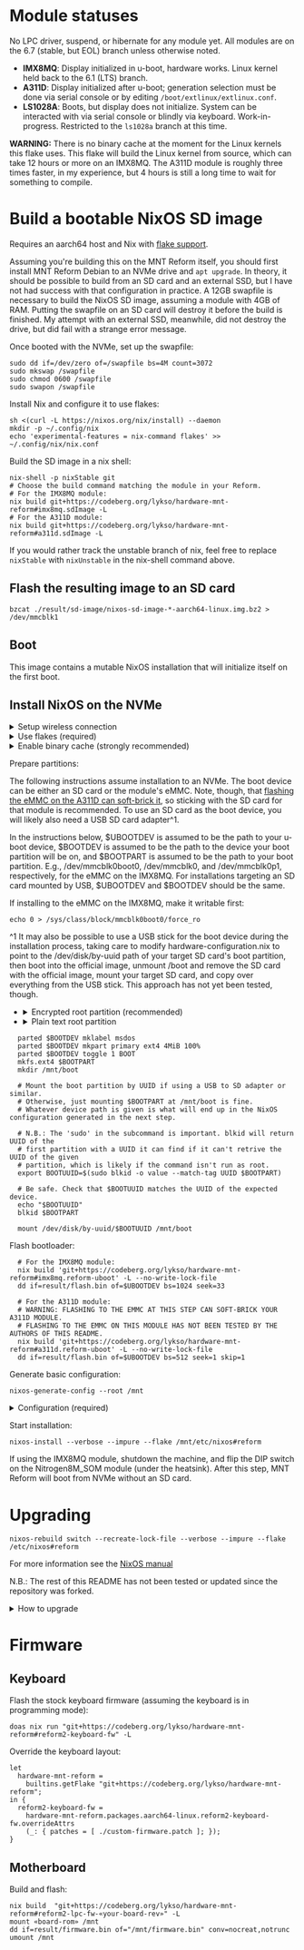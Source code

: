 # Module statuses

No LPC driver, suspend, or hibernate for any module yet. All modules are on the 6.7 (stable, but EOL) branch unless otherwise noted.

- **IMX8MQ**: Display initialized in u-boot, hardware works. Linux kernel held back to the 6.1 (LTS) branch.
- **A311D**: Display initialized after u-boot; generation selection must be done via serial console or by editing `/boot/extlinux/extlinux.conf`.
- **LS1028A**: Boots, but display does not initialize. System can be interacted with via serial console or blindly via keyboard. Work-in-progress. Restricted to the `ls1028a` branch at this time.

**WARNING:** There is no binary cache at the moment for the Linux kernels this flake uses. This flake will build the Linux kernel from source, which can take 12 hours or more on an IMX8MQ. The A311D module is roughly three times faster, in my experience, but 4 hours is still a long time to wait for something to compile.

# Build a bootable NixOS SD image

Requires an aarch64 host and Nix with [flake support](https://www.tweag.io/blog/2020-05-25-flakes/).

Assuming you're building this on the MNT Reform itself, you should first install MNT Reform Debian to an NVMe drive and `apt upgrade`. In theory, it should be possible to build from an SD card and an external SSD, but I have not had success with that configuration in practice. A 12GB swapfile is necessary to build the NixOS SD image, assuming a module with 4GB of RAM. Putting the swapfile on an SD card will destroy it before the build is finished. My attempt with an external SSD, meanwhile, did not destroy the drive, but did fail with a strange error message.

Once booted with the NVMe, set up the swapfile:
```
sudo dd if=/dev/zero of=/swapfile bs=4M count=3072
sudo mkswap /swapfile
sudo chmod 0600 /swapfile
sudo swapon /swapfile
```

Install Nix and configure it to use flakes:
```
sh <(curl -L https://nixos.org/nix/install) --daemon
mkdir -p ~/.config/nix
echo 'experimental-features = nix-command flakes' >> ~/.config/nix/nix.conf
```

Build the SD image in a nix shell:
```
nix-shell -p nixStable git
# Choose the build command matching the module in your Reform.
# For the IMX8MQ module:
nix build git+https://codeberg.org/lykso/hardware-mnt-reform#imx8mq.sdImage -L
# For the A311D module:
nix build git+https://codeberg.org/lykso/hardware-mnt-reform#a311d.sdImage -L
```

If you would rather track the unstable branch of nix, feel free to replace `nixStable` with `nixUnstable` in the nix-shell command above.

## Flash the resulting image to an SD card
```
bzcat ./result/sd-image/nixos-sd-image-*-aarch64-linux.img.bz2 > /dev/mmcblk1
```

## Boot

This image contains a mutable NixOS installation that will initialize itself on the first boot.

## Install NixOS on the NVMe

<details>
  <summary>Setup wireless connection</summary>

  ```
    sudo -i
    wpa_supplicant -B -i wlp1s0 -c <(wpa_passphrase ${SSID} ${PASSWORD})
  ```
</details>

<details>
  <summary>Use flakes (required)</summary>

  ```
    mkdir -p ~/.config/nix
    echo 'experimental-features = nix-command flakes' >> ~/.config/nix/nix.conf
    nix-shell -p nixUnstable
  ```
</details>

<details>
  <summary>Enable binary cache (strongly recommended)</summary>

  ```
    nix run nixpkgs#cachix -- use nix-community -m user-nixconf -v
  ```
</details>

Prepare partitions:

The following instructions assume installation to an NVMe. The boot device can be either an SD card or the module's eMMC. Note, though, that [flashing the eMMC on the A311D can soft-brick it](https://community.mnt.re/t/nvme-boot-not-working-with-a311d/1942/12), so sticking with the SD card for that module is recommended. To use an SD card as the boot device, you will likely also need a USB SD card adapter^1.

In the instructions below, $UBOOTDEV is assumed to be the path to your u-boot device, $BOOTDEV is assumed to be the path to the device your boot partition will be on, and $BOOTPART is assumed to be the path to your boot partition. E.g., /dev/mmcblk0boot0, /dev/mmcblk0, and /dev/mmcblk0p1, respectively, for the eMMC on the IMX8MQ. For installations targeting an SD card mounted by USB, $UBOOTDEV and $BOOTDEV should be the same.

If installing to the eMMC on the IMX8MQ, make it writable first:
```
echo 0 > /sys/class/block/mmcblk0boot0/force_ro
```

^1 It may also be possible to use a USB stick for the boot device during the installation process, taking care to modify hardware-configuration.nix to point to the /dev/disk/by-uuid path of your target SD card's boot partition, then boot into the official image, unmount /boot and remove the SD card with the official image, mount your target SD card, and copy over everything from the USB stick. This approach has not yet been tested, though.

* <details>
    <summary>Encrypted root partition (recommended)</summary>

    ```
      parted /dev/nvme0n1 mklabel gpt
      parted /dev/nvme0n1 mkpart NIX ext4 0% 100%
      cryptsetup luksFormat /dev/nvme0n1p1
      cryptsetup open /dev/nvme0n1p1 nix
      mkfs.ext4 /dev/mapper/nix
      mount /dev/mapper/nix /mnt/
    ```
  </details>

* <details>
    <summary>Plain text root partition </summary>

    ```
      parted /dev/nvme0n1 mklabel gpt
      parted /dev/nvme0n1 mkpart NIX ext4 0% 100%
      mkfs.ext4 /dev/nvme0n1p1
      mount /dev/nvme0n1p1 /mnt
    ```
  </details>

```
  parted $BOOTDEV mklabel msdos
  parted $BOOTDEV mkpart primary ext4 4MiB 100%
  parted $BOOTDEV toggle 1 BOOT
  mkfs.ext4 $BOOTPART
  mkdir /mnt/boot

  # Mount the boot partition by UUID if using a USB to SD adapter or similar.
  # Otherwise, just mounting $BOOTPART at /mnt/boot is fine.
  # Whatever device path is given is what will end up in the NixOS configuration generated in the next step.

  # N.B.: The 'sudo' in the subcommand is important. blkid will return UUID of the
  # first partition with a UUID it can find if it can't retrive the UUID of the given
  # partition, which is likely if the command isn't run as root.
  export BOOTUUID=$(sudo blkid -o value --match-tag UUID $BOOTPART)

  # Be safe. Check that $BOOTUUID matches the UUID of the expected device.
  echo "$BOOTUUID"
  blkid $BOOTPART

  mount /dev/disk/by-uuid/$BOOTUUID /mnt/boot
```

Flash bootloader:
```
  # For the IMX8MQ module:
  nix build 'git+https://codeberg.org/lykso/hardware-mnt-reform#imx8mq.reform-uboot' -L --no-write-lock-file
  dd if=result/flash.bin of=$UBOOTDEV bs=1024 seek=33

  # For the A311D module:
  # WARNING: FLASHING TO THE EMMC AT THIS STEP CAN SOFT-BRICK YOUR A311D MODULE.
  # FLASHING TO THE EMMC ON THIS MODULE HAS NOT BEEN TESTED BY THE AUTHORS OF THIS README.
  nix build 'git+https://codeberg.org/lykso/hardware-mnt-reform#a311d.reform-uboot' -L --no-write-lock-file
  dd if=result/flash.bin of=$UBOOTDEV bs=512 seek=1 skip=1
```

Generate basic configuration:
```
nixos-generate-config --root /mnt
```

<details>
  <summary>Configuration (required)</summary>

  Add a flake file at `/mnt/etc/nixos/flake.nix` to import configuration from this repository. Be sure to uncomment the `modules` line corresponding to the module in your Reform:
  ```
    {
      description = "Configuration for MNT Reform";

      inputs = {
        nixpkgs.url = "github:NixOS/nixpkgs/nixos-23.11";
        reform.url = "git+https://codeberg.org/lykso/hardware-mnt-reform";
      };

      outputs = { self, nixpkgs, reform }: {

        nixosConfigurations.reform = nixpkgs.lib.nixosSystem {
          system = "aarch64-linux";
          modules = [
            # Uncomment the NixOS module matching the module in your Reform.
            # reform.imx8mq.nixosModule # For IMX8MQ
            # reform.a311d.nixosModule # For A311D
            ./configuration.nix
            ({ pkgs, ... }: {
              nix.package = pkgs.nixFlakes;
              programs.sway.enable = true;
            })
          ];
        };

      };
    }
  ```
</details>

Start installation:
```
nixos-install --verbose --impure --flake /mnt/etc/nixos#reform
```

If using the IMX8MQ module, shutdown the machine, and flip the DIP switch on the Nitrogen8M_SOM module (under the heatsink). After this step, MNT Reform will boot from NVMe without an SD card.

# Upgrading

```
nixos-rebuild switch --recreate-lock-file --verbose --impure --flake /etc/nixos#reform
```

For more information see the  [NixOS manual](https://nixos.org/manual/nixos/stable/#sec-installation)

N.B.: The rest of this README has not been tested or updated since the repository was forked.

<details>
  <summary>How to upgrade</summary>

  ```
    nixos-rebuild switch --recreate-lock-file --verbose --impure --flake /etc/nixos#reform

    # in case there is new u-boot
    nix build "git+https://codeberg.org/lykso/hardware-mnt-reform#ubootReformImx8mq"
    echo 0 > /sys/class/block/mmcblk0boot0/force_ro
    dd if=result/flash.bin of=/dev/mmcblk0boot0 bs=1024 seek=33
  ```
</details>

# Firmware

## Keyboard

Flash the stock keyboard firmware (assuming the keyboard is in programming mode):
```
doas nix run "git+https://codeberg.org/lykso/hardware-mnt-reform#reform2-keyboard-fw" -L
```

Override the keyboard layout:
```
let
  hardware-mnt-reform =
    builtins.getFlake "git+https://codeberg.org/lykso/hardware-mnt-reform";
in {
  reform2-keyboard-fw =
    hardware-mnt-reform.packages.aarch64-linux.reform2-keyboard-fw.overrideAttrs
    (_: { patches = [ ./custom-firmware.patch ]; });
}
```

## Motherboard

Build and flash:
```
nix build  "git+https://codeberg.org/lykso/hardware-mnt-reform#reform2-lpc-fw-«your-board-rev»" -L
mount «board-rom» /mnt
dd if=result/firmware.bin of="/mnt/firmware.bin" conv=nocreat,notrunc
umount /mnt
```

